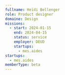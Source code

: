 ```yaml
---
fullname: Heïdi Bellenger
role: Product designer
domaine: Design
missions:
  - start: 2024-01-15
    end: 2024-04-15
    status: service
    employer: DEUD
    startups:
      - mes.aides
startups:
  - mes.aides
memberType: beta
---
```

